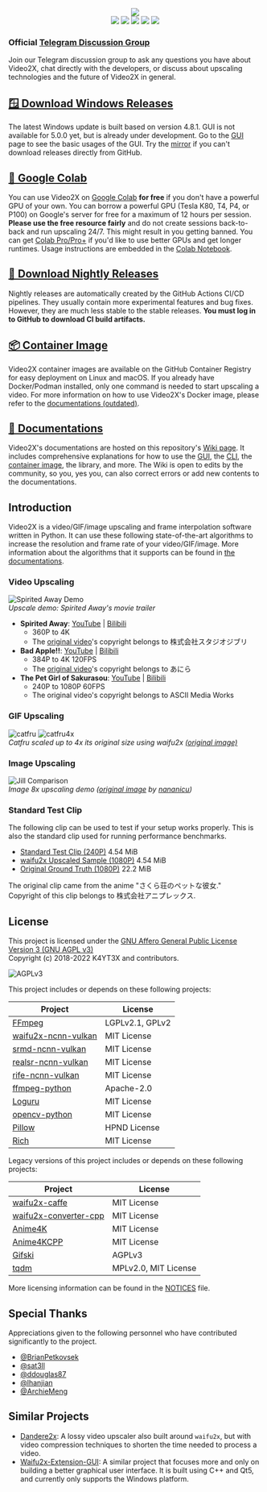 <p align="center">
   <img src="https://user-images.githubusercontent.com/21986859/102733190-872a7880-4334-11eb-8e9e-0ca747f130b1.png"/>
   </br>
   <img src="https://img.shields.io/github/v/release/k4yt3x/video2x?style=flat-square"/>
   <img src="https://img.shields.io/github/workflow/status/k4yt3x/video2x/CI?label=CI&style=flat-square"/>
   <img src="https://img.shields.io/github/downloads/k4yt3x/video2x/total?style=flat-square"/>
   <img src="https://img.shields.io/github/license/k4yt3x/video2x?style=flat-square"/>
   <img src="https://img.shields.io/badge/dynamic/json?color=%23e85b46&label=Patreon&query=data.attributes.patron_count&suffix=%20patrons&url=https%3A%2F%2Fwww.patreon.com%2Fapi%2Fcampaigns%2F4507807&style=flat-square"/>
</p>

### Official [Telegram Discussion Group](https://t.me/video2x)

Join our Telegram discussion group to ask any questions you have about Video2X, chat directly with the developers, or discuss about upscaling technologies and the future of Video2X in general.

## [🪟 Download Windows Releases](https://github.com/k4yt3x/video2x/releases/tag/4.8.1)

The latest Windows update is built based on version 4.8.1. GUI is not available for 5.0.0 yet, but is already under development. Go to the [GUI](https://github.com/k4yt3x/video2x/wiki/GUI) page to see the basic usages of the GUI. Try the [mirror](https://files.k4yt3x.com/Projects/Video2X/latest) if you can't download releases directly from GitHub.

## [📔 Google Colab](https://colab.research.google.com/drive/1gWEwcA9y57EsxwOjmLNmNMXPsafw0kGo)

You can use Video2X on [Google Colab](https://colab.research.google.com/) **for free** if you don't have a powerful GPU of your own. You can borrow a powerful GPU (Tesla K80, T4, P4, or P100) on Google's server for free for a maximum of 12 hours per session. **Please use the free resource fairly** and do not create sessions back-to-back and run upscaling 24/7. This might result in you getting banned. You can get [Colab Pro/Pro+](https://colab.research.google.com/signup/pricing) if you'd like to use better GPUs and get longer runtimes. Usage instructions are embedded in the [Colab Notebook](https://github.com/k4yt3x/video2x/actions/workflows/ci.yml).

## [🌙 Download Nightly Releases](https://github.com/k4yt3x/video2x/actions/workflows/ci.yml)

Nightly releases are automatically created by the GitHub Actions CI/CD pipelines. They usually contain more experimental features and bug fixes. However, they are much less stable to the stable releases. **You must log in to GitHub to download CI build artifacts.**

## [📦 Container Image](https://github.com/k4yt3x/video2x/pkgs/container/video2x)

Video2X container images are available on the GitHub Container Registry for easy deployment on Linux and macOS. If you already have Docker/Podman installed, only one command is needed to start upscaling a video. For more information on how to use Video2X's Docker image, please refer to the [documentations (outdated)](https://github.com/K4YT3X/video2x/wiki/Docker).

## [📖 Documentations](https://github.com/k4yt3x/video2x/wiki)

Video2X's documentations are hosted on this repository's [Wiki page](https://github.com/k4yt3x/video2x/wiki). It includes comprehensive explanations for how to use the [GUI](https://github.com/k4yt3x/video2x/wiki/GUI), the [CLI](https://github.com/k4yt3x/video2x/wiki/CLI), the [container image](https://github.com/K4YT3X/video2x/wiki/Container), the library, and more. The Wiki is open to edits by the community, so you, yes you, can also correct errors or add new contents to the documentations.

## Introduction

Video2X is a video/GIF/image upscaling and frame interpolation software written in Python. It can use these following state-of-the-art algorithms to increase the resolution and frame rate of your video/GIF/image. More information about the algorithms that it supports can be found in [the documentations](https://github.com/k4yt3x/video2x/wiki/Algorithms).

### Video Upscaling

![Spirited Away Demo](https://user-images.githubusercontent.com/21986859/49412428-65083280-f73a-11e8-8237-bb34158a545e.png)\
_Upscale demo: Spirited Away's movie trailer_

- **Spirited Away**: [YouTube](https://youtu.be/mGEfasQl2Zo) | [Bilibili](https://www.bilibili.com/video/BV1V5411471i/)
  - 360P to 4K
  - The [original video](https://www.youtube.com/watch?v=ByXuk9QqQkk)'s copyright belongs to 株式会社スタジオジブリ
- **Bad Apple!!**: [YouTube](https://youtu.be/A81rW_FI3cw) | [Bilibili](https://www.bilibili.com/video/BV16K411K7ue)
  - 384P to 4K 120FPS
  - The [original video](https://www.nicovideo.jp/watch/sm8628149)'s copyright belongs to あにら
- **The Pet Girl of Sakurasou**: [YouTube](https://youtu.be/M0vDI1HH2_Y) | [Bilibili](https://www.bilibili.com/video/BV14k4y167KP/)
  - 240P to 1080P 60FPS
  - The original video's copyright belongs to ASCII Media Works

### GIF Upscaling

![catfru](https://user-images.githubusercontent.com/21986859/81631069-96d4fc80-93f6-11ea-92fb-33d6545055e7.gif)
![catfru4x](https://user-images.githubusercontent.com/21986859/81631070-976d9300-93f6-11ea-9137-072a3b386110.gif)\
_Catfru scaled up to 4x its original size using waifu2x [(original image)](https://gfycat.com/craftyeasygoingankole-capoo-bug-cat)_

### Image Upscaling

![Jill Comparison](https://user-images.githubusercontent.com/21986859/81631903-79a12d80-93f8-11ea-9c3c-f340240cf08c.png)\
_Image 8x upscaling demo ([original image](https://72915.tumblr.com/post/173793265673) by [nananicu](https://twitter.com/nananicu))_

### Standard Test Clip

The following clip can be used to test if your setup works properly. This is also the standard clip used for running performance benchmarks.

- [Standard Test Clip (240P)](https://files.k4yt3x.com/Resources/Videos/standard-test.mp4) 4.54 MiB
- [waifu2x Upscaled Sample (1080P)](https://files.k4yt3x.com/Resources/Videos/standard-waifu2x.mp4) 4.54 MiB
- [Original Ground Truth (1080P)](https://files.k4yt3x.com/Resources/Videos/standard-original.mp4) 22.2 MiB

The original clip came from the anime "さくら荘のペットな彼女."\
Copyright of this clip belongs to 株式会社アニプレックス.

## License

This project is licensed under the [GNU Affero General Public License Version 3 (GNU AGPL v3)](https://www.gnu.org/licenses/agpl-3.0.txt)\
Copyright (c) 2018-2022 K4YT3X and contributors.

![AGPLv3](https://www.gnu.org/graphics/agplv3-155x51.png)

This project includes or depends on these following projects:

| Project                                                             | License         |
| ------------------------------------------------------------------- | --------------- |
| [FFmpeg](https://www.ffmpeg.org/)                                   | LGPLv2.1, GPLv2 |
| [waifu2x-ncnn-vulkan](https://github.com/nihui/waifu2x-ncnn-vulkan) | MIT License     |
| [srmd-ncnn-vulkan](https://github.com/nihui/srmd-ncnn-vulkan)       | MIT License     |
| [realsr-ncnn-vulkan](https://github.com/nihui/realsr-ncnn-vulkan)   | MIT License     |
| [rife-ncnn-vulkan](https://github.com/nihui/rife-ncnn-vulkan)       | MIT License     |
| [ffmpeg-python](https://github.com/kkroening/ffmpeg-python)         | Apache-2.0      |
| [Loguru](https://github.com/Delgan/loguru)                          | MIT License     |
| [opencv-python](https://github.com/opencv/opencv-python)            | MIT License     |
| [Pillow](https://github.com/python-pillow/Pillow)                   | HPND License    |
| [Rich](https://github.com/Textualize/rich)                          | MIT License     |

Legacy versions of this project includes or depends on these following projects:

| Project                                                                     | License              |
| --------------------------------------------------------------------------- | -------------------- |
| [waifu2x-caffe](https://github.com/lltcggie/waifu2x-caffe)                  | MIT License          |
| [waifu2x-converter-cpp](https://github.com/DeadSix27/waifu2x-converter-cpp) | MIT License          |
| [Anime4K](https://github.com/bloc97/Anime4K)                                | MIT License          |
| [Anime4KCPP](https://github.com/TianZerL/Anime4KCPP)                        | MIT License          |
| [Gifski](https://github.com/ImageOptim/gifski)                              | AGPLv3               |
| [tqdm](https://github.com/tqdm/tqdm)                                        | MPLv2.0, MIT License |

More licensing information can be found in the [NOTICES](NOTICES) file.

## Special Thanks

Appreciations given to the following personnel who have contributed significantly to the project.

- [@BrianPetkovsek](https://github.com/BrianPetkovsek)
- [@sat3ll](https://github.com/sat3ll)
- [@ddouglas87](https://github.com/ddouglas87)
- [@lhanjian](https://github.com/lhanjian)
- [@ArchieMeng](https://github.com/archiemeng)

## Similar Projects

- [Dandere2x](https://github.com/CardinalPanda/dandere2x): A lossy video upscaler also built around `waifu2x`, but with video compression techniques to shorten the time needed to process a video.
- [Waifu2x-Extension-GUI](https://github.com/AaronFeng753/Waifu2x-Extension-GUI): A similar project that focuses more and only on building a better graphical user interface. It is built using C++ and Qt5, and currently only supports the Windows platform.
